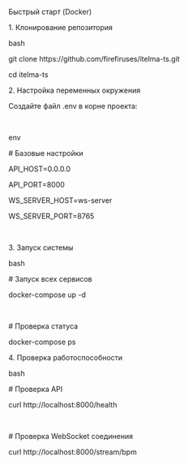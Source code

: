 <p>Быстрый старт (Docker)</p>
<p>1. Клонирование репозитория</p>
<p>bash</p>
<p>git clone https://github.com/firefiruses/itelma-ts.git</p>
<p>cd itelma-ts</p>
<p>2. Настройка переменных окружения</p>
<p>Создайте файл .env в корне проекта:</p>
<br>
<p>env</p>
<p># Базовые настройки</p>
<p>API_HOST=0.0.0.0</p>
<p>API_PORT=8000</p>
<p>WS_SERVER_HOST=ws-server</p>
<p>WS_SERVER_PORT=8765</p>
<br>
<p>3. Запуск системы</p>
<p>bash</p>
<p># Запуск всех сервисов</p>
<p>docker-compose up -d</p>
<br>
<p># Проверка статуса</p>
<p>docker-compose ps</p>
<p>4. Проверка работоспособности</p>
<p>bash</p>
<p># Проверка API</p>
<p>curl http://localhost:8000/health</p>
<br>
<p># Проверка WebSocket соединения</p>
<p>curl http://localhost:8000/stream/bpm</p>
